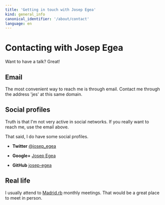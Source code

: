 ```yaml
---
title: 'Getting in touch with Josep Egea'
kind: general_info
canonical_identifier: '/about/contact'
language: en
---
```

# Contacting with Josep Egea

Want to have a talk? Great!

## Email

The most convenient way to reach me is through email. Contact me through the address 'jes' at this same domain. 

## Social profiles

Truth is that I'm not very active in social networks. If you really want to reach me, use the email above.

That said, I do have some social profiles.

*	**Twitter** [@josep_egea](http://www.twitter.com/josep_egea)

*	**Google+** [Josep Egea](https://www.google.com/+JosepEgea)

*	**GitHub** [josep-egea](https://github.com/josep-egea)

## Real life

I usually attend to [Madrid.rb](http://www.madridrb.com/) monthly meetings. That would be a great place to meet in person.
